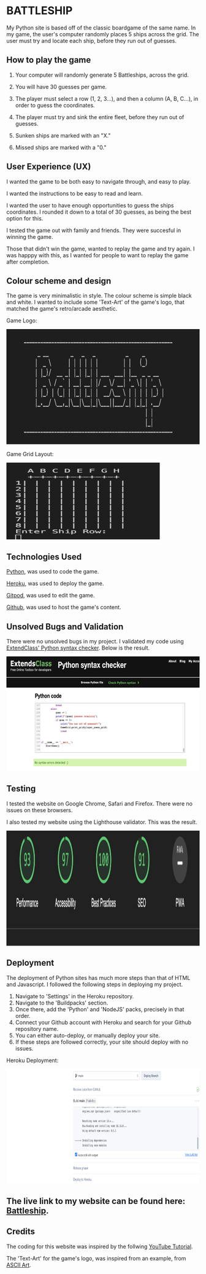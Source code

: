 # BATTLESHIP 

My Python site is based off of the classic boardgame of the same name. In my game, the user's computer randomly places 5 ships across the grid. The user must try and locate each ship, before they run out of guesses. 

## How to play the game
1. Your computer will randomly generate 5 Battleships, across the grid.

2. You will have 30 guesses per game.

3. The player must select a row (1, 2, 3...), and then a column (A, B, C...), in order to guess the coordinates.

4. The player must try and sink the entire fleet, before they run out of guesses.

5. Sunken ships are marked with an "X."

6. Missed ships are marked with a "0."

## User Experience (UX)

I wanted the game to be both easy to navigate through, and easy to play. 

I wanted the instructions to be easy to read and learn. 

I wanted the user to have enough opportunities to guess the ships coordinates. I rounded it down to a total of 30 guesses, as being the best option for this.

I tested the game out with family and friends. They were succesful in winning the game. 

Those that didn't win the game, wanted to replay the game and try again. I was happpy with this, as I wanted for people to want to replay the game after completion. 

## Colour scheme and design 

The game is very minimalistic in style. The colour scheme is simple black and white. I wanted to include some 'Text-Art' of the game's logo, that matched the game's retro/arcade aesthetic. 

Game Logo:

<img src="assets/images/battleship.png" width=600 height=300>

Game Grid Layout:

<img src="assets/images/game_grid.png" width=400 height=200>


## Technologies Used

[Python](https://www.python.org/), was used to code the game.

[Heroku](https://dashboard.heroku.com/apps), was used to deploy the game.

[Gitpod](https://gitpod.io/), was used to edit the game. 

[Github](https://github.com/), was used to host the game's content. 


## Unsolved Bugs and Validation 

There were no unsolved bugs in my project. I validated my code using [ExtendClass' Python syntax checker](https://extendsclass.com/python-tester.html). Below is the result.  

<img src="assets/images/extendsclass-screenshot.png" width=600 height=300>


## Testing 

I tested the website on Google Chrome, Safari and Firefox. There were no issues on these browsers. 

I also tested my website using the Lighthouse validator. This was the result. 

<img src="assets/images/lighthouse_screenshot.png" width=800 height=300>


## Deployment 

The deployment of Python sites has much more steps than that of HTML and Javascript. I followed the following steps in deploying my project. 

1. Navigate to 'Settings' in the Heroku repository. 
2. Navigate to the 'Buildpacks' section.
3. Once there, add the 'Python' and 'NodeJS' packs, precisely in that order. 
4. Connect your Github account with Heroku and search for your Github repository name. 
5. You can either auto-deploy, or manually deploy your site. 
6. If these steps are followed correctly, your site should deploy with no issues. 

Heroku Deployment:

<img src="assets/images/heroku.png" width=600 height=300>


## The live link to my website can be found here: [Battleship](https://battleshipgame-90a27c74052e.herokuapp.com/).

## Credits 

The coding for this website was inspired by the follwing [YouTube Tutorial](https://www.youtube.com/watch?v=alJH_c9t4zw).

The 'Text-Art' for the game's logo, was inspired from an example, from [ASCII Art](https://ascii.co.uk/art/battleship).